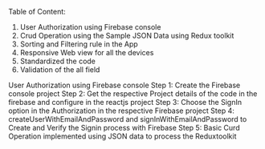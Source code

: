 Table of Content:
1. User Authorization using Firebase console
2. Crud Operation using the Sample JSON Data using Redux toolkit
3. Sorting and Filtering rule in the App
4. Responsive Web view for all the devices
5. Standardized the code
6. Validation of the all field

User Authorization using Firebase console
Step 1: Create the Firebase console project
Step 2: Get the respective Project details of the code in the firebase and
configure in the reactjs project
Step 3: Choose the SignIn option in the Authorization in the respective Firebase
project
Step 4: createUserWithEmailAndPassword and signInWithEmailAndPassword
to Create and Verify the Signin process with Firebase
Step 5: Basic Curd Operation implemented using JSON data to process the Reduxtoolkit
